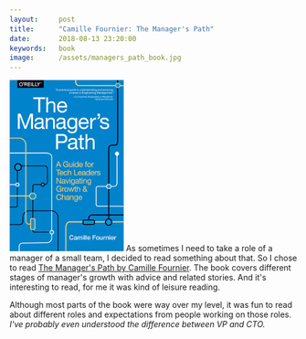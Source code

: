 ```yaml
---
layout:     post
title:      "Camille Fournier: The Manager's Path"
date:       2018-08-13 23:20:00
keywords:   book
image:      /assets/managers_path_book.jpg
---
```


![book cover](/assets/managers_path_book.jpg) As sometimes I need to take a role
of a manager of a small team, I decided to read something about that. So I chose
to read [The Manager's Path by Camille Fournier](http://shop.oreilly.com/product/0636920056843.do).
The book covers different stages of manager's growth with advice and related stories.
And it's interesting to read, for me it was kind of leisure reading.

Although most parts of the book were way over my level, it was fun to read
about different roles and expectations from people working on those roles.
*I've probably even understood the difference between VP and CTO.*
